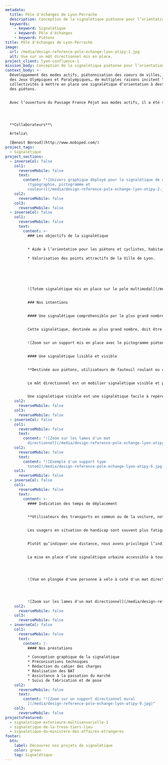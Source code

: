 ```yaml
---
metadata:
  title: Pôle d'échanges de Lyon-Perrache
  description: Conception de la signalétique piétonne pour l’orientation des usagers
  keywords:
    - keyword: Signalétique
    - keyword: Pôle d'échanges
    - keyword: Piétons
title: Pôle d'échanges de Lyon-Perrache
image:
  url: /media/design-reference-pole-echange-lyon-atipy-1.jpg
  alt: Vue sur un mât directionnel mis en place.
project_client: lyon-confluence-1
mission_body: Conception de la signalétique piétonne pour l’orientation des usagers.
context_body: >-
  Développement des modes actifs, piétonnisation des coeurs de villes, arrivée
  des Jeux Olympiques et Paralympiques… de multiples raisons incitent les
  collectivités à mettre en place une signalétique d’orientation à destination
  des piétons.


  Avec l’ouverture du Passage France Péjot aux modes actifs, il a été souhaité la mise en place d’une signalétique piétonne afin de mieux orienter les usagers aux abords du pôle multimodal de la Gare Perrache.




  **C﻿ollaborateurs**\

  Artelia\

  [Benoit Beroud](http://www.mobiped.com/)
project_tags:
  - Signalétique
project_sections:
  - inverseCol: false
    col1:
      reverseMobile: false
      text:
        content: "![Univers graphique déployé pour la signalétique de ce pole d'échange
          (typographie, pictogramme et
          couleur)](/media/design-reference-pole-echange-lyon-atipy-2.jpg)"
    col2:
      reverseMobile: false
    col3:
      reverseMobile: false
  - inverseCol: false
    col1:
      reverseMobile: false
      text:
        content: >-
          ### Les objectifs de la signalétique


          * Aide à l’orientation pour les piétons et cyclistes, habitants de Lyon ou de passage.

          * Valorisation des points attractifs de la Ville de Lyon.






          ![Totem signalétique mis en place sur le pole multimodal](/media/design-reference-pole-echange-lyon-atipy-3.jpg)


          ### Nos intentions


          #### Une signalétique compréhensible par le plus grand nombre


          Cette signalétique, destinée au plus grand nombre, doit être compréhensible facilement. Nous proposons donc un système simple et intuitif. L’univers graphique cohabite avec les codes visuels de l’environnement&nbsp;: autres supports signalétique, couleurs des mobiliers urbains et revêtements…


          ![Zoom sur un support mis en place avec le pictogramme piéton et l'indication du Métro A à 2 minutes.](/media/design-reference-pole-echange-lyon-atipy-4.jpg)


          #### Une signalétique lisible et visible


          **Destinée aux piétons, utilisateurs de fauteuil roulant ou cyclistes, le jalonnement doit être rapidement lisible. Pour cela, nous utilisons une typographie «**&nbsp;**bâton**&nbsp;**» contrastée avec la couleur de fond.**


          Le mât directionnel est un mobilier signalétique visible et pratique pour indiquer clairement plusieurs directions.


          Une signalétique visible est une signalétique facile à repérer. Le contraste avec l’environnement est donc important, ainsi que sa systématisation. En effet, la signalétique est un support mettant en avant l’identité de la ville. Nous créons ainsi un repère récurrent et un jalonnement systématique. L’essentiel est de maintenir la chaine de l’information continue afin de ne pas créer de rupture dans le cheminement.
    col2:
      reverseMobile: false
    col3:
      reverseMobile: false
  - inverseCol: false
    col1:
      reverseMobile: false
      text:
        content: "![Zoom sur les lames d'un mat
          directionnel](/media/design-reference-pole-echange-lyon-atipy-5.jpg)"
    col2:
      reverseMobile: false
      text:
        content: "![Exemple d'un support type
          totem](/media/design-reference-pole-echange-lyon-atipy-6.jpg)"
    col3:
      reverseMobile: false
  - inverseCol: false
    col1:
      reverseMobile: false
      text:
        content: >-
          #### Indication des temps de déplacement


          **Utilisateurs des transports en commun ou de la voiture, notre perception des distances est parfois faussée. Nous imaginons notre destination plus loin qu’elle ne l’est, ou, à l’inverse, nous estimons que l’arrivée est plus proche qu’en réalité.**


          Les usagers en situation de handicap sont souvent plus fatigables. Savoir dans quel effort physique nous nous engageons est un moyen de rassurer et d’informer.


          Plutôt qu’indiquer une distance, nous avons privilégié l’indication d’un temps de trajet. La notion de distance est plus difficile à percevoir pour certains d’entre nous.


          La mise en place d’une signalétique urbaine accessible à tous participe à l’amélioration du bien-être et du confort d’usage dans l’espace urbain et favorise les déplacements par voies douces.




          ![Vue en plongée d'une personne à vélo à coté d'un mat directionnel ](/media/design-reference-pole-echange-lyon-atipy-7.jpg)




          ![Zoom sur les lames d'un mat directionnel](/media/design-reference-pole-echange-lyon-atipy-8.jpg)
    col2:
      reverseMobile: false
    col3:
      reverseMobile: false
  - inverseCol: false
    col1:
      reverseMobile: false
      text:
        content: |-
          #### Nos prestations

          * Conception graphique de la signalétique
          * Préconisations techniques
          * Rédaction du cahier des charges
          * Réalisation des BAT
          * Assistance à la passation du marché
          * Suivi de fabrication et de pose
    col2:
      reverseMobile: false
      text:
        content: "![Zoom sur un support directionnel mural
          ](/media/design-reference-pole-echange-lyon-atipy-9.jpg)"
    col3:
      reverseMobile: false
projectsFeatured:
  - signaletique-exterieure-multisensorielle-1
  - signaletique-de-la-treso-tiers-lieu
  - signaletique-du-ministere-des-affaires-etrangeres
footer:
  btn:
    label: Découvrez nos projets de signalétique
    color: green
    tag: Signalétique
---
```

